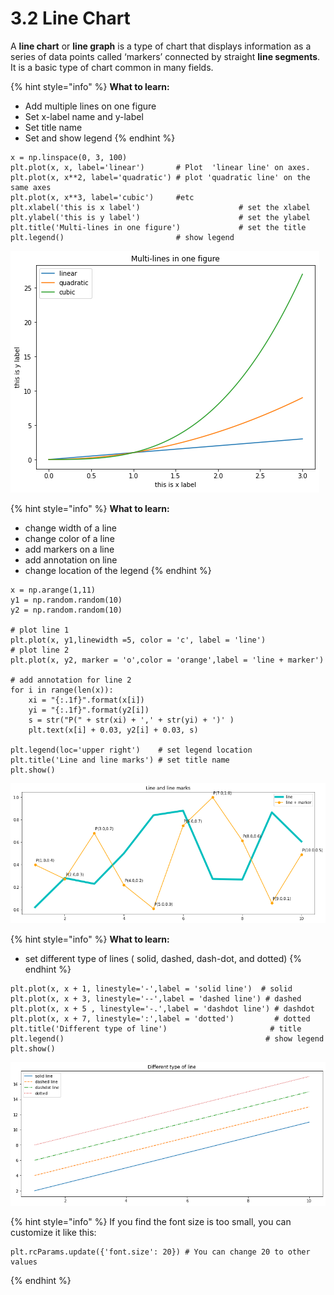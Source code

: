 # 3.2 Line Chart

A **line chart** or **line graph** is a type of chart that displays information as a series of data points called ‘markers’ connected by straight **line segments**. It is a basic type of chart common in many fields.

{% hint style="info" %}
**What to learn:**

*  Add multiple lines on one figure
* Set  x-label name and y-label  
* Set  title name
* Set and show legend
{% endhint %}

```text
x = np.linspace(0, 3, 100)
plt.plot(x, x, label='linear')       # Plot  'linear line' on axes.
plt.plot(x, x**2, label='quadratic') # plot 'quadratic line' on the same axes
plt.plot(x, x**3, label='cubic')     #etc
plt.xlabel('this is x label')                      # set the xlabel
plt.ylabel('this is y label')                      # set the ylabel
plt.title('Multi-lines in one figure')             # set the title
plt.legend()                         # show legend
```

![ Lineplot](../.gitbook/assets/download-1.png)

{% hint style="info" %}
**What to learn:**

* change width of a line
* change color of a line
* add markers on a line
* add annotation on line 
* change location of the legend
{% endhint %}

```text
x = np.arange(1,11)
y1 = np.random.random(10)
y2 = np.random.random(10)

# plot line 1
plt.plot(x, y1,linewidth =5, color = 'c', label = 'line')
# plot line 2
plt.plot(x, y2, marker = 'o',color = 'orange',label = 'line + marker')

# add annotation for line 2
for i in range(len(x)):
    xi = "{:.1f}".format(x[i])
    yi = "{:.1f}".format(y2[i])
    s = str("P(" + str(xi) + ',' + str(yi) + ')' )
    plt.text(x[i] + 0.03, y2[i] + 0.03, s)
    
plt.legend(loc='upper right')    # set legend location
plt.title('Line and line marks') # set title name
plt.show()
```

![ Line and Line marks](../.gitbook/assets/line-+-line-mark.png)

{% hint style="info" %}
**What to learn:**

* set different type of lines  \( solid, dashed, dash-dot,  and dotted\)
{% endhint %}

```text
plt.plot(x, x + 1, linestyle='-',label = 'solid line')  # solid
plt.plot(x, x + 3, linestyle='--',label = 'dashed line') # dashed
plt.plot(x, x + 5 , linestyle='-.',label = 'dashdot line') # dashdot
plt.plot(x, x + 7, linestyle=':',label = 'dotted')         # dotted
plt.title('Different type of line')                       # title
plt.legend()                                             # show legend
plt.show()
```

![Four types of line](../.gitbook/assets/different-type-of-line.png)

{% hint style="info" %}
If you find the font size is too small,  you can customize it like this:

```text
plt.rcParams.update({'font.size': 20}) # You can change 20 to other values
```
{% endhint %}





